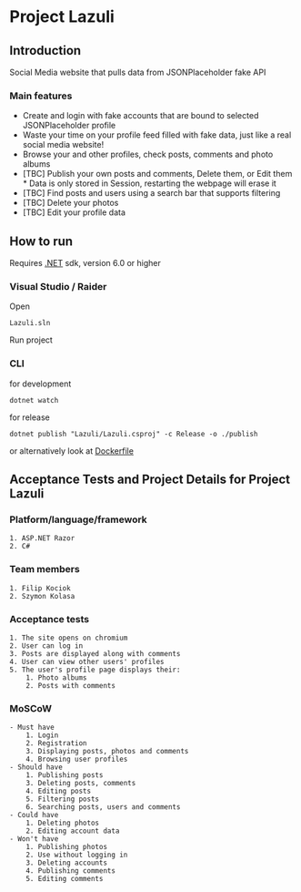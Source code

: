 # Project Lazuli

## Introduction

Social Media website that pulls data from JSONPlaceholder fake API

### Main features

-   Create and login with fake accounts that are bound to
    selected JSONPlaceholder profile
-   Waste your time on your profile feed filled with fake data,
    just like a real social media website!
-   Browse your and other profiles, check posts, comments and photo albums
-   [TBC] Publish your own posts and comments, Delete them, or Edit them \
    \* Data is only stored in Session, restarting the webpage will erase it
-   [TBC] Find posts and users using a search bar that supports filtering
-   [TBC] Delete your photos
-   [TBC] Edit your profile data

## How to run

Requires [.NET](https://dotnet.microsoft.com/en-us/download) sdk,
version 6.0 or higher

### Visual Studio / Raider

Open

    Lazuli.sln

Run project

### CLI

for development

    dotnet watch

for release

    dotnet publish "Lazuli/Lazuli.csproj" -c Release -o ./publish

or alternatively look at [Dockerfile](Dockerfile)

## Acceptance Tests and Project Details for Project Lazuli

### Platform/language/framework

    1. ASP.NET Razor
    2. C#

### Team members

    1. Filip Kociok
    2. Szymon Kolasa

### Acceptance tests

    1. The site opens on chromium
    2. User can log in
    3. Posts are displayed along with comments
    4. User can view other users' profiles
    5. The user's profile page displays their:
        1. Photo albums
        2. Posts with comments

### MoSCoW

    - Must have
        1. Login
        2. Registration
        3. Displaying posts, photos and comments
        4. Browsing user profiles
    - Should have
        1. Publishing posts
        3. Deleting posts, comments
        4. Editing posts
        5. Filtering posts
        6. Searching posts, users and comments
    - Could have
        1. Deleting photos
        2. Editing account data
    - Won't have
        1. Publishing photos
        2. Use without logging in
        3. Deleting accounts
        4. Publishing comments
        5. Editing comments
